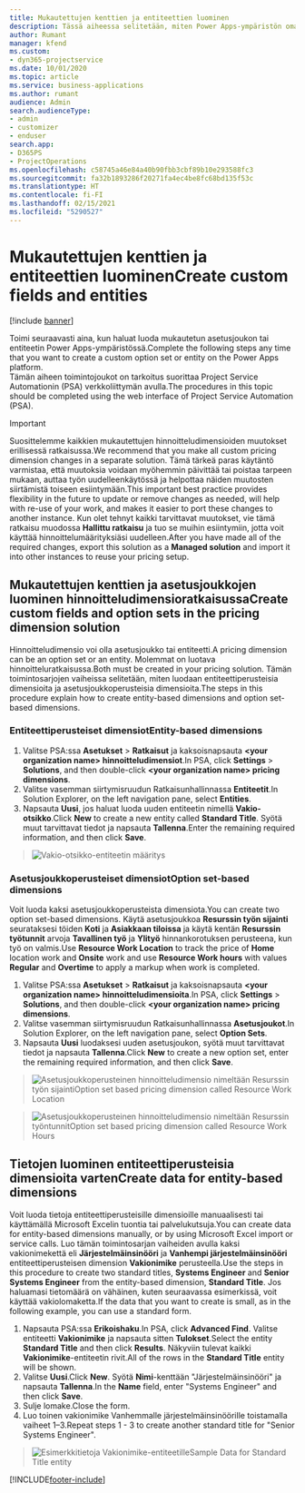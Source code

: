 ```yaml
---
title: Mukautettujen kenttien ja entiteettien luominen
description: Tässä aiheessa selitetään, miten Power Apps-ympäristön omassa ratkaisussasi luodaan asetusjoukkoja ja entiteettejä.
author: Rumant
manager: kfend
ms.custom:
- dyn365-projectservice
ms.date: 10/01/2020
ms.topic: article
ms.service: business-applications
ms.author: rumant
audience: Admin
search.audienceType:
- admin
- customizer
- enduser
search.app:
- D365PS
- ProjectOperations
ms.openlocfilehash: c58745a46e84a40b90fbb3cbf89b10e293588fc3
ms.sourcegitcommit: fa32b1893286f20271fa4ec4be8fc68bd135f53c
ms.translationtype: HT
ms.contentlocale: fi-FI
ms.lasthandoff: 02/15/2021
ms.locfileid: "5290527"
---
```

# <a name="create-custom-fields-and-entities"></a><span data-ttu-id="22648-103">Mukautettujen kenttien ja entiteettien luominen</span><span class="sxs-lookup"><span data-stu-id="22648-103">Create custom fields and entities</span></span> 

[!include [banner](../includes/psa-now-project-operations.md)]

<span data-ttu-id="22648-104">Toimi seuraavasti aina, kun haluat luoda mukautetun asetusjoukon tai entiteetin Power Apps-ympäristössä.</span><span class="sxs-lookup"><span data-stu-id="22648-104">Complete the following steps any time that you want to create a custom option set or entity on the Power Apps platform.</span></span>  
<span data-ttu-id="22648-105">Tämän aiheen toimintojoukot on tarkoitus suorittaa Project Service Automationin (PSA) verkkoliittymän avulla.</span><span class="sxs-lookup"><span data-stu-id="22648-105">The procedures in this topic should be completed using the web interface of Project Service Automation (PSA).</span></span>

> [!IMPORTANT]
> <span data-ttu-id="22648-106">Suosittelemme kaikkien mukautettujen hinnoitteludimensioiden muutokset erillisessä ratkaisussa.</span><span class="sxs-lookup"><span data-stu-id="22648-106">We recommend that you make all custom pricing dimension changes in a separate solution.</span></span> <span data-ttu-id="22648-107">Tämä tärkeä paras käytäntö varmistaa, että muutoksia voidaan myöhemmin päivittää tai poistaa tarpeen mukaan, auttaa työn uudelleenkäytössä ja helpottaa näiden muutosten siirtämistä toiseen esiintymään.</span><span class="sxs-lookup"><span data-stu-id="22648-107">This important best practice provides flexibility in the future to update or remove changes as needed, will help with re-use of your work, and makes it easier to port these changes to another instance.</span></span> <span data-ttu-id="22648-108">Kun olet tehnyt kaikki tarvittavat muutokset, vie tämä ratkaisu muodossa **Hallittu ratkaisu** ja tuo se muihin esiintymiin, jotta voit käyttää hinnoittelumäärityksiäsi uudelleen.</span><span class="sxs-lookup"><span data-stu-id="22648-108">After you have made all of the required changes, export this solution as a **Managed solution** and import it into other instances to reuse your pricing setup.</span></span>

  
## <a name="create-custom-fields-and-option-sets-in-the-pricing-dimension-solution"></a><span data-ttu-id="22648-109">Mukautettujen kenttien ja asetusjoukkojen luominen hinnoitteludimensioratkaisussa</span><span class="sxs-lookup"><span data-stu-id="22648-109">Create custom fields and option sets in the pricing dimension solution</span></span>

<span data-ttu-id="22648-110">Hinnoitteludimensio voi olla asetusjoukko tai entiteetti.</span><span class="sxs-lookup"><span data-stu-id="22648-110">A pricing dimension can be an option set or an entity.</span></span> <span data-ttu-id="22648-111">Molemmat on luotava hinnoitteluratkaisussa.</span><span class="sxs-lookup"><span data-stu-id="22648-111">Both must be created in your pricing solution.</span></span> <span data-ttu-id="22648-112">Tämän toimintosarjojen vaiheissa selitetään, miten luodaan entiteettiperusteisia dimensioita ja asetusjoukkoperusteisia dimensioita.</span><span class="sxs-lookup"><span data-stu-id="22648-112">The steps in this procedure explain how to create entity-based dimensions and option set-based dimensions.</span></span>

### <a name="entity-based-dimensions"></a><span data-ttu-id="22648-113">Entiteettiperusteiset dimensiot</span><span class="sxs-lookup"><span data-stu-id="22648-113">Entity-based dimensions</span></span>

1. <span data-ttu-id="22648-114">Valitse PSA:ssa **Asetukset** > **Ratkaisut** ja kaksoisnapsauta **\<your organization name> hinnoitteludimensiot**.</span><span class="sxs-lookup"><span data-stu-id="22648-114">In PSA, click **Settings** > **Solutions**, and then double-click **\<your organization name> pricing dimensions**.</span></span>
2. <span data-ttu-id="22648-115">Valitse vasemman siirtymisruudun Ratkaisunhallinnassa **Entiteetit**.</span><span class="sxs-lookup"><span data-stu-id="22648-115">In Solution Explorer, on the left navigation pane, select **Entities**.</span></span>
3. <span data-ttu-id="22648-116">Napsauta **Uusi**, jos haluat luoda uuden entiteetin nimellä **Vakio-otsikko**.</span><span class="sxs-lookup"><span data-stu-id="22648-116">Click **New** to create a new entity called **Standard Title**.</span></span> <span data-ttu-id="22648-117">Syötä muut tarvittavat tiedot ja napsauta **Tallenna**.</span><span class="sxs-lookup"><span data-stu-id="22648-117">Enter the remaining required information, and then click **Save**.</span></span>

> ![Vakio-otsikko-entiteetin määritys](media/Standard-Title-entity-definition.png)


### <a name="option-set-based-dimensions"></a><span data-ttu-id="22648-119">Asetusjoukkoperusteiset dimensiot</span><span class="sxs-lookup"><span data-stu-id="22648-119">Option set-based dimensions</span></span> 
<span data-ttu-id="22648-120">Voit luoda kaksi asetusjoukkoperusteista dimensiota.</span><span class="sxs-lookup"><span data-stu-id="22648-120">You can create two option set-based dimensions.</span></span> <span data-ttu-id="22648-121">Käytä asetusjoukkoa **Resurssin työn sijainti** seurataksesi töiden **Koti** ja **Asiakkaan tiloissa** ja käytä kentän **Resurssin työtunnit** arvoja **Tavallinen työ** ja **Ylityö** hinnankorotuksen perusteena, kun työ on valmis.</span><span class="sxs-lookup"><span data-stu-id="22648-121">Use **Resource Work Location** to track the price of **Home** location work and **Onsite** work and use **Resource Work hours** with values **Regular** and **Overtime** to apply a markup when work is completed.</span></span>


1. <span data-ttu-id="22648-122">Valitse PSA:ssa **Asetukset** > **Ratkaisut** ja kaksoisnapsauta **\<your organization name> hinnoitteludimensioita**.</span><span class="sxs-lookup"><span data-stu-id="22648-122">In PSA, click **Settings** > **Solutions**, and then double-click  **\<your organization name> pricing dimensions**.</span></span> 
2. <span data-ttu-id="22648-123">Valitse vasemman siirtymisruudun Ratkaisunhallinnassa **Asetusjoukot**.</span><span class="sxs-lookup"><span data-stu-id="22648-123">In Solution Explorer, on the left navigation pane, select  **Option Sets**.</span></span> 
3. <span data-ttu-id="22648-124">Napsauta **Uusi** luodaksesi uuden asetusjoukon, syötä muut tarvittavat tiedot ja napsauta **Tallenna**.</span><span class="sxs-lookup"><span data-stu-id="22648-124">Click **New** to create a new option set, enter the remaining required information, and then click **Save**.</span></span>

> ![<span data-ttu-id="22648-125">Asetusjoukkoperusteinen hinnoitteludimensio nimeltään Resurssin työn sijainti</span><span class="sxs-lookup"><span data-stu-id="22648-125">Option set based pricing dimension called Resource Work Location</span></span> ](media/Option-set-PD-called-Resource-Work-Location.png)

> ![<span data-ttu-id="22648-126">Asetusjoukkoperusteinen hinnoitteludimensio nimeltään Resurssin työntunnit</span><span class="sxs-lookup"><span data-stu-id="22648-126">Option set based pricing dimension called Resource Work Hours</span></span> ](media/Option-set-PD-called-Resource-Work-Hours.PNG)


## <a name="create-data-for-entity-based-dimensions"></a><span data-ttu-id="22648-127">Tietojen luominen entiteettiperusteisia dimensioita varten</span><span class="sxs-lookup"><span data-stu-id="22648-127">Create data for entity-based dimensions</span></span>

<span data-ttu-id="22648-128">Voit luoda tietoja entiteettiperusteisille dimensioille manuaalisesti tai käyttämällä Microsoft Excelin tuontia tai palvelukutsuja.</span><span class="sxs-lookup"><span data-stu-id="22648-128">You can create data for entity-based dimensions manually, or by using Microsoft Excel import or service calls.</span></span> <span data-ttu-id="22648-129">Luo tämän toimintosarjan vaiheiden avulla kaksi vakionimekettä eli **Järjestelmäinsinööri** ja **Vanhempi järjestelmäinsinööri** entiteettiperusteisen dimension **Vakionimike** perusteella.</span><span class="sxs-lookup"><span data-stu-id="22648-129">Use the steps in this procedure to create two standard titles, **Systems Engineer** and **Senior Systems Engineer** from the entity-based dimension, **Standard Title**.</span></span> <span data-ttu-id="22648-130">Jos haluamasi tietomäärä on vähäinen, kuten seuraavassa esimerkissä, voit käyttää vakiolomaketta.</span><span class="sxs-lookup"><span data-stu-id="22648-130">If the data that you want to create is small, as in the following example, you can use a standard form.</span></span>

1. <span data-ttu-id="22648-131">Napsauta PSA:ssa **Erikoishaku**.</span><span class="sxs-lookup"><span data-stu-id="22648-131">In PSA, click **Advanced Find**.</span></span> <span data-ttu-id="22648-132">Valitse entiteetti **Vakionimike** ja napsauta sitten **Tulokset**.</span><span class="sxs-lookup"><span data-stu-id="22648-132">Select the entity **Standard Title** and then click **Results**.</span></span> <span data-ttu-id="22648-133">Näkyviin tulevat kaikki **Vakionimike**-entiteetin rivit.</span><span class="sxs-lookup"><span data-stu-id="22648-133">All of the rows in the **Standard Title** entity will be shown.</span></span>
2. <span data-ttu-id="22648-134">Valitse **Uusi**.</span><span class="sxs-lookup"><span data-stu-id="22648-134">Click **New**.</span></span> <span data-ttu-id="22648-135">Syötä **Nimi**-kenttään "Järjestelmäinsinööri" ja napsauta **Tallenna**.</span><span class="sxs-lookup"><span data-stu-id="22648-135">In the **Name** field, enter "Systems Engineer" and then click **Save**.</span></span>
3. <span data-ttu-id="22648-136">Sulje lomake.</span><span class="sxs-lookup"><span data-stu-id="22648-136">Close the form.</span></span> 
4. <span data-ttu-id="22648-137">Luo toinen vakionimike Vanhemmalle järjestelmäinsinöörille toistamalla vaiheet 1–3.</span><span class="sxs-lookup"><span data-stu-id="22648-137">Repeat steps 1 - 3 to create another standard title for "Senior Systems Engineer".</span></span>

> ![<span data-ttu-id="22648-138">Esimerkkitietoja Vakionimike-entiteetille</span><span class="sxs-lookup"><span data-stu-id="22648-138">Sample Data for Standard Title entity</span></span> ](media/ST-data.png)




[!INCLUDE[footer-include](../includes/footer-banner.md)]